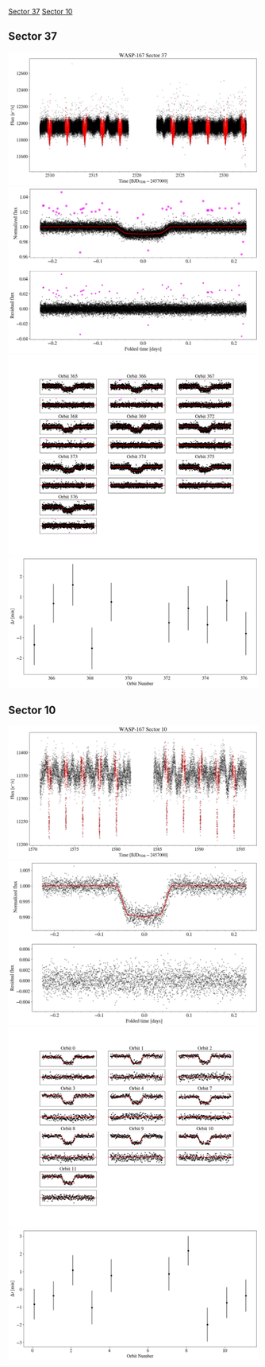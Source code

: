 [Sector 37](#sector37)
[Sector 10](#sector10)

<a name = "sector37"></a>
## Sector 37
![alt text](/tt/WASP-167_Sector_37/WASP-167_Sector_37_a_TimeSeries.png)
![alt text](/tt/WASP-167_Sector_37/WASP-167_Sector_37_b_FoldedLightCurve.png)
![alt text](/tt/WASP-167_Sector_37/WASP-167_Sector_37_b_IndividualTransitsWithFit.png)
![alt text](/tt/WASP-167_Sector_37/WASP-167_Sector_37_c_TimingResiduals.png)

<a name = "sector10"></a>
## Sector 10
![alt text](/tt/WASP-167_Sector_10/WASP-167_Sector_10_a_TimeSeries.png)
![alt text](/tt/WASP-167_Sector_10/WASP-167_Sector_10_b_FoldedLightCurve.png)
![alt text](/tt/WASP-167_Sector_10/WASP-167_Sector_10_b_IndividualTransitsWithFit.png)
![alt text](/tt/WASP-167_Sector_10/WASP-167_Sector_10_c_TimingResiduals.png)

